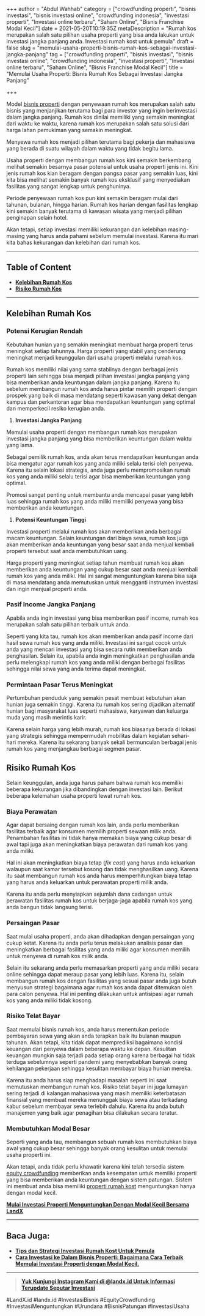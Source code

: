 +++
author = "Abdul Wahhab"
category = ["crowdfunding properti", "bisnis investasi", "bisnis investasi online", "crowdfunding indonesia", "investasi properti", "Investasi online terbaru", "Saham Online", "Bisnis Franchise Modal Kecil"]
date = 2021-05-20T10:19:35Z
metaDescription = "Rumah kos merupakan salah satu pilihan usaha properti yang bisa anda lakukan untuk investasi jangka panjang anda. Investasi rumah kost untuk pemula"
draft = false
slug = "memulai-usaha-properti-bisnis-rumah-kos-sebagai-investasi-jangka-panjang"
tag = ["crowdfunding properti", "bisnis investasi", "bisnis investasi online", "crowdfunding indonesia", "investasi properti", "Investasi online terbaru", "Saham Online", "Bisnis Franchise Modal Kecil"]
title = "Memulai Usaha Properti: Bisnis Rumah Kos Sebagai Investasi Jangka Panjang"

+++


Model [bisnis properti](https://landx.id/) dengan penyewaan rumah kos merupakan salah satu bisnis yang menjanjikan terutama bagi para investor yang ingin berinvestasi dalam jangka panjang. Rumah kos dinilai memiliki yang semakin meningkat dari waktu ke waktu, karena rumah kos merupakan salah satu solusi dari harga lahan pemukiman yang semakin meningkat.

Menyewa rumah kos menjadi pilihan terutama bagi pekerja dan mahasiswa yang berada di suatu wilayah dalam waktu yang tidak begitu lama.

Usaha properti dengan membangun rumah kos kini semakin berkembang melihat semakin besarnya pasar potensial untuk usaha properti jenis ini. Kini jenis rumah kos kian beragam dengan pangsa pasar yang semakin luas, kini kita bisa melihat semakin banyak rumah kos eksklusif yang menyediakan fasilitas yang sangat lengkap untuk penghuninya.

Periode penyewaan rumah kos pun kini semakin beragam mulai dari tahunan, bulanan, hingga harian. Rumah kos harian dengan fasilitas lengkap kini semakin banyak terutama di kawasan wisata yang menjadi pilihan penginapan selain hotel.

Akan tetapi, setiap investasi memiliki kekurangan dan kelebihan masing-masing yang harus anda pahami sebelum memulai investasi. Karena itu mari kita bahas kekurangan dan kelebihan dari rumah kos.

---

## Table of Content

* **[Kelebihan Rumah Kos](#kelebihan-rumah-kos)**
* **[Risiko Rumah Kos](#risiko-rumah-kos)**

---

## Kelebihan Rumah Kos

### Potensi Kerugian Rendah

Kebutuhan hunian yang semakin meningkat membuat harga properti terus meningkat setiap tahunnya. Harga properti yang stabil yang cenderung meningkat menjadi keunggulan dari usaha properti melalui rumah kos.

Rumah kos memiliki nilai yang sama stabilnya dengan berbagai jenis properti lain sehingga bisa menjadi pilihan investasi jangka panjang yang bisa memberikan anda keuntungan dalam jangka panjang. Karena itu sebelum membangun rumah kos anda harus pintar memilih properti dengan prospek yang baik di masa mendatang seperti kawasan yang dekat dengan kampus dan perkantoran agar bisa mendapatkan keuntungan yang optimal dan memperkecil resiko kerugian anda.

1. ******Investasi Jangka Panjang******

Memulai usaha properti dengan membangun rumah kos merupakan investasi jangka panjang yang bisa memberikan keuntungan dalam waktu yang lama.

Sebagai pemilik rumah kos, anda akan terus mendapatkan keuntungan anda bisa mengatur agar rumah kos yang anda miliki selalu terisi oleh penyewa. Karena itu selain lokasi strategis, anda juga perlu mempromosikan rumah kos yang anda miliki selalu terisi agar bisa memberikan keuntungan yang optimal.

Promosi sangat penting untuk membantu anda mencapai pasar yang lebih luas sehingga rumah kos yang anda miliki memiliki penyewa yang bisa memberikan anda keuntungan.

1. ******Potensi Keuntungan Tinggi******

Investasi properti melalui rumah kos akan memberikan anda berbagai macam keuntungan. Selain keuntungan dari biaya sewa, rumah kos juga akan memberikan anda keuntungan yang besar saat anda menjual kembali properti tersebut saat anda membutuhkan uang.

Harga properti yang meningkat setiap tahun membuat rumah kos akan memberikan anda keuntungan yang cukup besar saat anda menjual kembali rumah kos yang anda miliki. Hal ini sangat menguntungkan karena bisa saja di masa mendatang anda memutuskan untuk mengganti instrumen investasi dan ingin menjual properti anda.

### Pasif Income Jangka Panjang

Apabila anda ingin investasi yang bisa memberikan pasif income, rumah kos merupakan salah satu pilihan terbaik untuk anda.

Seperti yang kita tau, rumah kos akan memberikan anda pasif income dari hasil sewa rumah kos yang anda miliki. Investasi ini sangat cocok untuk anda yang mencari investasi yang bisa secara rutin memberikan anda penghasilan. Selain itu, apabila anda ingin meningkatkan penghasilan anda perlu melengkapi rumah kos yang anda miliki dengan berbagai fasilitas sehingga nilai sewa yang anda terima dapat meningkat.

### Permintaan Pasar Terus Meningkat

Pertumbuhan penduduk yang semakin pesat membuat kebutuhan akan hunian juga semakin tinggi. Karena itu rumah kos sering dijadikan alternatif hunian bagi masyarakat luas seperti mahasiswa, karyawan dan keluarga muda yang masih merintis karir.

Karena selain harga yang lebih murah, rumah kos biasanya berada di lokasi yang strategis sehingga mempermudah mobilitas dalam kegiatan sehari-hari mereka. Karena itu sekarang banyak sekali bermunculan berbagai jenis rumah kos yang menjangkau berbagai segmen pasar.

## Risiko Rumah Kos

Selain keunggulan, anda juga harus paham bahwa rumah kos memiliki beberapa kekurangan jika dibandingkan dengan investasi lain. Berikut beberapa kelemahan usaha properti lewat rumah kos.

### Biaya Perawatan

Agar dapat bersaing dengan rumah kos lain, anda perlu memberikan fasilitas terbaik agar konsumen memilih properti sewaan milik anda. Penambahan fasilitas ini tidak hanya memakan biaya yang cukup besar di awal tapi juga akan meningkatkan biaya perawatan dari rumah kos yang anda miliki.

Hal ini akan meningkatkan biaya tetap (_fix cost)_ yang harus anda keluarkan walaupun saat kamar tersebut kosong dan tidak menghasilkan uang. Karena itu saat membangun rumah kos anda harus memperhitungkan biaya tetap yang harus anda keluarkan untuk perawatan properti milik anda.

Karena itu anda perlu menyiapkan sejumlah dana cadangan untuk perawatan fasilitas rumah kos untuk berjaga-jaga apabila rumah kos yang anda bangun tidak langsung terisi.

### Persaingan Pasar

Saat mulai usaha properti, anda akan dihadapkan dengan persaingan yang cukup ketat. Karena itu anda perlu terus melakukan analisis pasar dan meningkatkan berbagai fasilitas yang anda miliki agar konsumen memilih untuk menyewa di rumah kos milik anda.

Selain itu sekarang anda perlu memasarkan properti yang anda miliki secara online sehingga dapat meraup pasar yang lebih luas. Karena itu, selain membangun rumah kos dengan fasilitas yang sesuai pasar anda juga butuh menyusun strategi bagaimana agar rumah kos anda dapat ditemukan oleh para calon penyewa. Hal ini penting dilakukan untuk antisipasi agar rumah kos yang anda miliki tidak kosong.

### Risiko Telat Bayar

Saat memulai bisnis rumah kos, anda harus menentukan periode pembayaran sewa yang akan anda terapkan baik itu bulanan maupun tahunan. Akan tetapi, kita tidak dapat memprediksi bagaimana kondisi keuangan dari penyewa dalam beberapa waktu ke depan. Kesulitan keuangan mungkin saja terjadi pada setiap orang karena berbagai hal tidak terduga sebelumnya seperti pandemi yang menyebabkan banyak orang kehilangan pekerjaan sehingga kesulitan membayar biaya hunian mereka.

Karena itu anda harus siap menghadapi masalah seperti ini saat memutuskan membangun rumah kos. Risiko telat bayar ini juga lumayan sering terjadi di kalangan mahasiswa yang masih memiliki keterbatasan finansial yang membuat mereka menunggak biaya sewa atau terkadang kabur sebelum membayar sewa terlebih dahulu. Karena itu anda butuh manajemen yang baik agar penagihan bisa dilakukan secara teratur.

### Membutuhkan Modal Besar

Seperti yang anda tau, membangun sebuah rumah kos membutuhkan biaya awal yang cukup besar sehingga banyak orang kesulitan untuk memulai usaha properti ini.

Akan tetapi, anda tidak perlu khawatir karena kini telah tersedia sistem [equity crowdfunding](https://landx.id/) memberikan anda kesempatan untuk memiliki properti yang bisa memberikan anda keuntungan dengan sistem patungan. Sistem ini membuat anda bisa memiliki [properti rumah kost](https://landx.id/) menguntungkan hanya dengan modal kecil.

**[Mulai Investasi Properti Menguntungkan Dengan Modal Kecil Bersama LandX](https://landx.id/)**

---

## Baca Juga:

* **[Tips dan Strategi Investasi Rumah Kost Untuk Pemula](https://landx.id/blog/tips-dan-strategi-investasi-rumah-kost-untuk-pemula/)**
* **[Cara Investasi ke Dalam Bisnis Properti: Bagaimana Cara Terbaik Memulai Investasi Properti dengan Modal Kecil.](https://landx.id/blog/memulai-bisnis-laundry-kiloan/)**

---

> **[Yuk Kunjungi Instagram Kami di @landx.id Untuk Informasi Terupdate Seputar Investasi](https://www.instagram.com/landx.id/?utm_medium=copy_link)**

‌#LandX.id	#landx.id	#InvestasiBisnis	#EquityCrowdfunding #InvestasiMenguntungkan	#Urundana	#BisnisPatungan	#InvestasiUsaha

